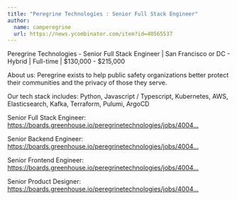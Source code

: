 ```yaml
---
title: "Peregrine Technologies : Senior Full Stack Engineer"
author:
  name: camperegrine
  url: https://news.ycombinator.com/item?id=40565537
---
```

Peregrine Technologies - Senior Full Stack Engineer
 | San Francisco or DC - Hybrid | Full-time | $130,000 - $215,000

About us: Peregrine exists to help public safety organizations better protect their communities and the privacy of those they serve.

Our tech stack includes: Python, Javascript &#x2F; Typescript, Kubernetes, AWS, Elasticsearch, Kafka, Terraform, Pulumi, ArgoCD

Senior Full Stack Engineer:
<a href="https:&#x2F;&#x2F;boards.greenhouse.io&#x2F;peregrinetechnologies&#x2F;jobs&#x2F;4004476005" rel="nofollow">https:&#x2F;&#x2F;boards.greenhouse.io&#x2F;peregrinetechnologies&#x2F;jobs&#x2F;4004...</a>

Senior Backend Engineer: <a href="https:&#x2F;&#x2F;boards.greenhouse.io&#x2F;peregrinetechnologies&#x2F;jobs&#x2F;4004475005" rel="nofollow">https:&#x2F;&#x2F;boards.greenhouse.io&#x2F;peregrinetechnologies&#x2F;jobs&#x2F;4004...</a>

Senior Frontend Engineer: <a href="https:&#x2F;&#x2F;boards.greenhouse.io&#x2F;peregrinetechnologies&#x2F;jobs&#x2F;4004478005" rel="nofollow">https:&#x2F;&#x2F;boards.greenhouse.io&#x2F;peregrinetechnologies&#x2F;jobs&#x2F;4004...</a>

Senior Product Designer: <a href="https:&#x2F;&#x2F;boards.greenhouse.io&#x2F;peregrinetechnologies&#x2F;jobs&#x2F;4004499005" rel="nofollow">https:&#x2F;&#x2F;boards.greenhouse.io&#x2F;peregrinetechnologies&#x2F;jobs&#x2F;4004...</a>
